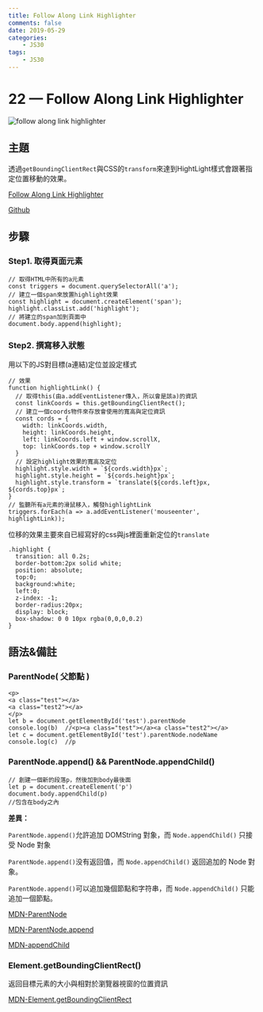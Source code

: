 ```yaml
---
title: Follow Along Link Highlighter
comments: false
date: 2019-05-29
categories:
    - JS30
tags:
    - JS30
---
```


# 22 — Follow Along Link Highlighter

![follow along link highlighter](0_P-5Tgm8x1d34N1cr.png)

## 主題

透過`getBoundingClientRect`與CSS的`transform`來達到HightLight樣式會跟著指定位置移動的效果。

[Follow Along Link Highlighter](https://des86532.github.io/javascript-30/22_Follow-Along-Link-Highlighter/index.html)

[Github](https://github.com/des86532/javascript-30/tree/master/22_Follow-Along-Link-Highlighter)

## 步驟

### Step1. 取得頁面元素
```
// 取得HTML中所有的a元素
const triggers = document.querySelectorAll('a');
// 建立一個span來放置highlight效果
const highlight = document.createElement('span');
highlight.classList.add('highlight');
// 將建立的span加到頁面中
document.body.append(highlight);
```

### Step2. 撰寫移入狀態

用以下的JS對目標(a連結)定位並設定樣式
```
// 效果
function highlightLink() {
  // 取得this(由a.addEventListener傳入，所以會是該a)的資訊
  const linkCoords = this.getBoundingClientRect();
  // 建立一個coords物件來存放會使用的寬高與定位資訊
  const cords = {
    width: linkCoords.width,
    height: linkCoords.height,
    left: linkCoords.left + window.scrollX,
    top: linkCoords.top + window.scrollY
  }
  // 設定highlight效果的寬高及定位
  highlight.style.width = `${cords.width}px`;
  highlight.style.height = `${cords.height}px`;
  highlight.style.transform = `translate(${cords.left}px, ${cords.top}px`;
}
// 監聽所有a元素的滑鼠移入，觸發highlightLink
triggers.forEach(a => a.addEventListener('mouseenter', highlightLink));
```
位移的效果主要來自已經寫好的css與js裡面重新定位的`translate`
```
.highlight {
  transition: all 0.2s;
  border-bottom:2px solid white;
  position: absolute;
  top:0;
  background:white;
  left:0;
  z-index: -1;
  border-radius:20px;
  display: block;
  box-shadow: 0 0 10px rgba(0,0,0,0.2)
}
```

## 語法&備註

### ParentNode( 父節點 )
```
<p>
<a class="test"></a>
<a class="test2"></a>
</p>
let b = document.getElementById('test').parentNode
console.log(b)  //<p><a class="test"></a><a class="test2"></a>
let c = document.getElementById('test').parentNode.nodeName
console.log(c)  //p
```
### ParentNode.append() && ParentNode.appendChild()
```
// 創建一個新的段落p，然後加到body最後面
let p = document.createElement('p')
document.body.appendChild(p)
//包含在body之內
```

**差異：**

`ParentNode.append()`允許追加 DOMString 對象，而 `Node.appendChild()` 只接受 Node 對象

`ParentNode.append()`没有返回值，而 `Node.appendChild()` 返回追加的 Node 對象。

`ParentNode.append()`可以追加幾個節點和字符串，而 `Node.appendChild()` 只能追加一個節點。

[MDN-ParentNode](https://developer.mozilla.org/zh-TW/docs/Web/API/ParentNode)

[MDN-ParentNode.append](https://developer.mozilla.org/zh-CN/docs/Web/API/ParentNode/append)

[MDN-appendChild](https://developer.mozilla.org/zh-CN/docs/Web/API/Node/appendChild)

### Element.getBoundingClientRect()

返回目標元素的大小與相對於瀏覽器視窗的位置資訊

[MDN-Element.getBoundingClientRect](https://developer.mozilla.org/en-US/docs/Web/API/Element/getBoundingClientRect)


